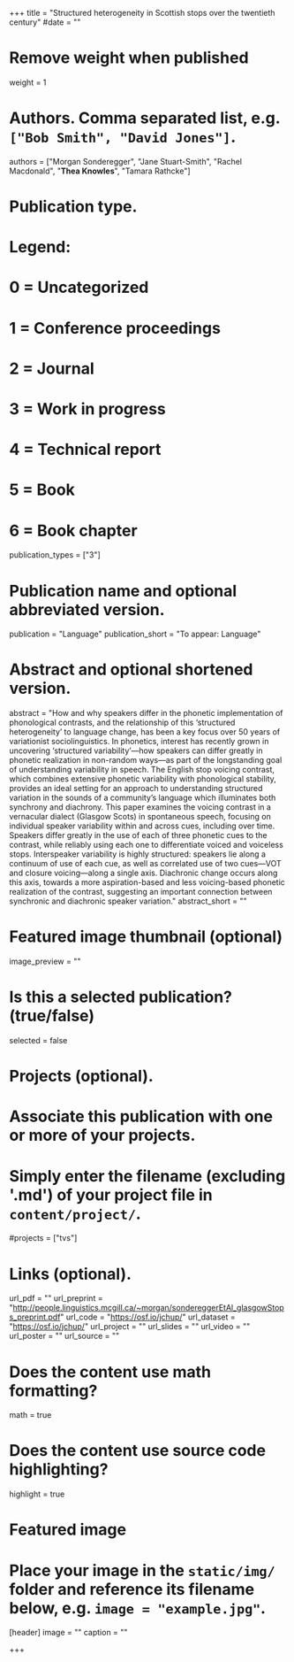 +++
title = "Structured heterogeneity in Scottish stops over the twentieth century"
#date = ""
# Remove weight when published
weight = 1

# Authors. Comma separated list, e.g. `["Bob Smith", "David Jones"]`.
authors = ["Morgan Sonderegger", "Jane Stuart-Smith", "Rachel Macdonald", "**Thea Knowles**", "Tamara Rathcke"]

# Publication type.
# Legend:
# 0 = Uncategorized
# 1 = Conference proceedings
# 2 = Journal
# 3 = Work in progress
# 4 = Technical report
# 5 = Book
# 6 = Book chapter
publication_types = ["3"]

# Publication name and optional abbreviated version.
publication = "Language"
publication_short = "To appear: Language"

# Abstract and optional shortened version.
abstract = "How and why speakers differ in the phonetic implementation of phonological contrasts, and the relationship of this ‘structured heterogeneity’ to language change, has been a key focus over 50 years of variationist sociolinguistics. In phonetics, interest has recently grown in uncovering ‘structured variability’—how speakers can differ greatly in phonetic realization in non-random ways—as part of the longstanding goal of understanding variability in speech. The English stop voicing contrast, which combines extensive phonetic variability with phonological stability, provides an ideal setting for an approach to understanding structured variation in the sounds of a community’s language which illuminates both synchrony and diachrony. This paper examines the voicing contrast in a vernacular dialect (Glasgow Scots) in spontaneous speech, focusing on individual speaker variability within and across cues, including over time. Speakers differ greatly in the use of each of three phonetic cues to the contrast, while reliably using each one to differentiate voiced and voiceless stops. Interspeaker variability is highly structured: speakers lie along a continuum of use of each cue, as well as correlated use of two cues—VOT and closure voicing—along a single axis. Diachronic change occurs along this axis, towards a more aspiration-based and less voicing-based phonetic realization of the contrast, suggesting an important connection between synchronic and diachronic speaker variation."
abstract_short = ""

# Featured image thumbnail (optional)
image_preview = ""

# Is this a selected publication? (true/false)
selected = false

# Projects (optional).
#   Associate this publication with one or more of your projects.
#   Simply enter the filename (excluding '.md') of your project file in `content/project/`.
#projects = ["tvs"]

# Links (optional).
url_pdf = ""
url_preprint = "http://people.linguistics.mcgill.ca/~morgan/sondereggerEtAl_glasgowStops_preprint.pdf"
url_code = "https://osf.io/jchup/"
url_dataset = "https://osf.io/jchup/"
url_project = ""
url_slides = ""
url_video = ""
url_poster = ""
url_source = ""

# Does the content use math formatting?
math = true

# Does the content use source code highlighting?
highlight = true

# Featured image
# Place your image in the `static/img/` folder and reference its filename below, e.g. `image = "example.jpg"`.
[header]
image = ""
caption = ""

+++
